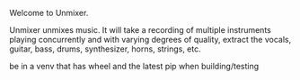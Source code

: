 

Welcome to Unmixer.

Unmixer unmixes music.  It will take a recording of multiple instruments playing concurrently and with varying degrees of quality, extract the vocals, guitar, bass, drums, synthesizer, horns, strings, etc.

be in a venv that has wheel and the latest pip when building/testing
